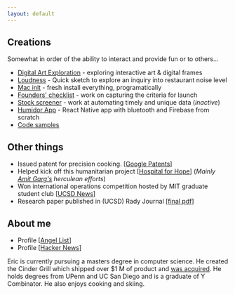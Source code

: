 ```yaml
---
layout: default
---
```


## Creations

Somewhat in order of the ability to interact and provide fun or to others...

* [Digital Art Exploration](/pages/digital-art.html) - exploring interactive art & digital frames
* [Loudness](/pages/loudness.html) - Quick sketch to explore an inquiry into restaurant noise level
* [Mac init](https://github.com/lifekaizen/mac-init) - fresh install everything, programatically
* [Founders' checklist](https://github.com/lifekaizen/founders-checklist) - work on capturing the criteria for launch
* [Stock screener](https://github.com/lifekaizen/stock-screener) - work at automating timely and unique data (*inactive*)
* [Humidor App](/pages/humidor-app.html) - React Native app with bluetooth and Firebase from scratch
* [Code samples](https://github.com/lifekaizen/samples)


## Other things

* Issued patent for precision cooking. [[Google Patents][2]]
* Helped kick off this humanitarian project [[Hospital for Hope][3]] (*Mainly [Amit Garg's][4] herculean efforts*)
* Won international operations competition hosted by MIT graduate student club [[UCSD News][1]]
* Research paper published in (UCSD) Rady Journal [[final pdf][6]]

## About me

* Profile [[Angel List](https://angel.co/ericnorman)]
* Profile [[Hacker News](https://news.ycombinator.com/user?id=lifekaizen)]

Eric is currently pursuing a masters degree in computer science. He created the Cinder Grill which shipped over $1 M of product and [was acquired][5]. He holds degrees from UPenn and UC San Diego and is a graduate of Y Combinator. He also enjoys cooking and skiing.


[1]: https://ucsdnews.ucsd.edu/feature/rady_school_of_management_students_win_operations_simulation_competition
[2]: https://patents.google.com/patent/US10368395B1/en?oq=US10368395B1
[3]: http://www.hospitalforhope.org/team
[4]: https://www.linkedin.com/in/amgarg
[5]: https://desora.co/
[6]: /assets/publish.pdf